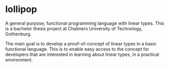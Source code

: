 # lollipop
A general purpose, functional programming language with linear types. This is a bachelor thesis project at Chalmers University of Technology, Gothenburg. 

The main goal is to develop a proof-of-concept of linear types in a basic functional language. This is to enable easy access to the concept for developers that are interested in learning about linear types, in a practical environment.
